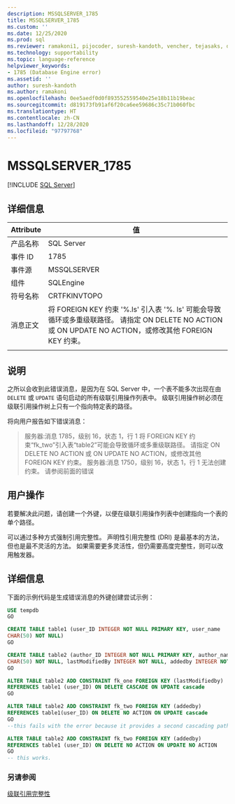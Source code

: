 ```yaml
---
description: MSSQLSERVER_1785
title: MSSQLSERVER_1785
ms.custom: ''
ms.date: 12/25/2020
ms.prod: sql
ms.reviewer: ramakoni1, pijocoder, suresh-kandoth, vencher, tejasaks, docast
ms.technology: supportability
ms.topic: language-reference
helpviewer_keywords:
- 1785 (Database Engine error)
ms.assetid: ''
author: suresh-kandoth
ms.author: ramakoni
ms.openlocfilehash: 0ee5aedf0d0f893552559540e25e18b11b19beac
ms.sourcegitcommit: d819173fb91af6f20ca6ee59686c35c71b060fbc
ms.translationtype: HT
ms.contentlocale: zh-CN
ms.lasthandoff: 12/28/2020
ms.locfileid: "97797768"
---
```

# <a name="mssqlserver_1785"></a>MSSQLSERVER_1785
 [!INCLUDE [SQL Server](../../includes/applies-to-version/sqlserver.md)]

## <a name="details"></a>详细信息

|Attribute|值|
|---|---|
|产品名称|SQL Server|
|事件 ID|1785|
|事件源|MSSQLSERVER|
|组件|SQLEngine|
|符号名称|CRTFKINVTOPO|
|消息正文|将 FOREIGN KEY 约束 '%.ls' 引入表 '%. ls' 可能会导致循环或多重级联路径。 请指定 ON DELETE NO ACTION 或 ON UPDATE NO ACTION，或修改其他 FOREIGN KEY 约束。|
||

## <a name="explanation"></a>说明

之所以会收到此错误消息，是因为在 SQL Server 中，一个表不能多次出现在由 `DELETE` 或 `UPDATE` 语句启动的所有级联引用操作列表中。 级联引用操作树必须在级联引用操作树上只有一个指向特定表的路径。

将向用户报告如下错误消息：

> 服务器:消息 1785，级别 16，状态 1，行 1 将 FOREIGN KEY 约束“fk_two”引入表“table2”可能会导致循环或多重级联路径。 请指定 ON DELETE NO ACTION 或 ON UPDATE NO ACTION，或修改其他 FOREIGN KEY 约束。 服务器:消息 1750，级别 16，状态 1，行 1 无法创建约束。 请参阅前面的错误

## <a name="user-action"></a>用户操作

若要解决此问题，请创建一个外键，以便在级联引用操作列表中创建指向一个表的单个路径。

可以通过多种方式强制引用完整性。 声明性引用完整性 (DRI) 是最基本的方法，但也是最不灵活的方法。 如果需要更多灵活性，但仍需要高度完整性，则可以改用触发器。

## <a name="more-information"></a>详细信息

下面的示例代码是生成错误消息的外键创建尝试示例：

```sql
USE tempdb
GO

CREATE TABLE table1 (user_ID INTEGER NOT NULL PRIMARY KEY, user_name
CHAR(50) NOT NULL)
GO

CREATE TABLE table2 (author_ID INTEGER NOT NULL PRIMARY KEY, author_name
CHAR(50) NOT NULL, lastModifiedBy INTEGER NOT NULL, addedby INTEGER NOT NULL)
GO

ALTER TABLE table2 ADD CONSTRAINT fk_one FOREIGN KEY (lastModifiedby)
REFERENCES table1 (user_ID) ON DELETE CASCADE ON UPDATE cascade
GO

ALTER TABLE table2 ADD CONSTRAINT fk_two FOREIGN KEY (addedby)
REFERENCES table1(user_ID) ON DELETE NO ACTION ON UPDATE cascade
GO
--this fails with the error because it provides a second cascading path to table2.

ALTER TABLE table2 ADD CONSTRAINT fk_two FOREIGN KEY (addedby)
REFERENCES table1 (user_ID) ON DELETE NO ACTION ON UPDATE NO ACTION
GO
-- this works.
```

### <a name="see-also"></a>另请参阅

[级联引用完整性](/sql/relational-databases/tables/primary-and-foreign-key-constraints#referential-integrity)
